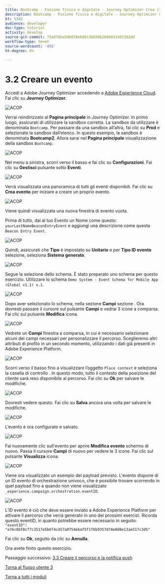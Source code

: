 ```yaml
---
title: Bootcamp - Fusione fisica e digitale - Journey Optimizer Crea il tuo evento - Brasile
description: Bootcamp - Fusione fisica e digitale - Journey Optimizer Crea il tuo evento - Brasile
kt: 5342
audience: developer
doc-type: tutorial
activity: develop
source-git-commit: 75a878ba596078e6d013b65062606931402302dd
workflow-type: tm+mt
source-wordcount: '455'
ht-degree: 0%

---
```


# 3.2 Creare un evento

Accedi a Adobe Journey Optimizer accedendo a [Adobe Experience Cloud](https://experience.adobe.com). Fai clic su **Journey Optimizer**.

![ACOP](./images/acophome.png)

Verrai reindirizzato al **Pagina principale**  in Journey Optimizer. In primo luogo, assicurati di utilizzare la sandbox corretta. La sandbox da utilizzare è denominata `Bootcamp`. Per passare da una sandbox all’altra, fai clic su **Prod** e selezionate la sandbox dall’elenco. In questo esempio, la sandbox è denominata **Bootcamp2**. Allora sarai nel **Pagina principale** visualizzazione della sandbox `Bootcamp`.

![ACOP](./images/acoptriglp.png)

Nel menu a sinistra, scorri verso il basso e fai clic su **Configurazioni**. Fai clic su **Gestisci** pulsante sotto **Eventi**.

![ACOP](./images/acopmenu.png)

Verrà visualizzata una panoramica di tutti gli eventi disponibili. Fai clic su **Crea evento** per iniziare a creare un proprio evento.

![ACOP](./images/emptyevent.png)

Viene quindi visualizzata una nuova finestra di evento vuota.

Prima di tutto, dai al tuo Evento un Nome come questo: `yourLastNameBeaconEntryEvent` e aggiungi una descrizione come questa `Beacon Entry Event`.

![ACOP](./images/eventdescription.png)

Quindi, assicurati che **Tipo** è impostato su **Unitario** e per **Tipo ID evento** selezione, seleziona **Sistema generato**.

![ACOP](./images/eventidtype.png)

Segue la selezione dello schema. È stato preparato uno schema per questo esercizio. Utilizzare lo schema `Demo System - Event Schema for Mobile App (Global v1.1) v.1`.

![ACOP](./images/eventschema.png)

Dopo aver selezionato lo schema, nella sezione **Campi** sezione . Ora dovresti passare il cursore sul pulsante **Campi** e vedrai 3 icone a comparsa. Fai clic sul pulsante **Modifica** icona.

![ACOP](./images/eventpayload.png)

Vedrete un **Campi** finestra a comparsa, in cui è necessario selezionare alcuni dei campi necessari per personalizzare il percorso.  Sceglieremo altri attributi di profilo in un secondo momento, utilizzando i dati già presenti in Adobe Experience Platform.

![ACOP](./images/eventfields.png)

Scorri verso il basso fino a visualizzare l’oggetto `Place context` e seleziona la casella di controllo . In questo modo, tutto il contesto della posizione del cliente sarà reso disponibile al percorso. Fai clic su **Ok** per salvare le modifiche.

![ACOP](./images/eventpayloadbr.png)

Dovresti vedere questo. Fai clic su **Salva** ancora una volta per salvare le modifiche.

![ACOP](./images/eventsave.png)

L’evento è ora configurato e salvato.

![ACOP](./images/eventdone.png)

Fai nuovamente clic sull&#39;evento per aprire **Modifica evento** schermo di nuovo. Passa il cursore **Campi** di nuovo per vedere le 3 icone. Fai clic sul pulsante **Visualizza** icona.

![ACOP](./images/viewevent.png)

Viene ora visualizzato un esempio del payload previsto.
L&#39;evento dispone di un ID evento di orchestrazione univoco, che è possibile trovare scorrendo in quel payload fino a quando non viene visualizzato `_experience.campaign.orchestration.eventID`.

![ACOP](./images/payloadeventID.png)

L’ID evento è ciò che deve essere inviato a Adobe Experience Platform per attivare il percorso che verrà generato in uno dei prossimi esercizi. Ricorda questo eventID, in quanto potrebbe essere necessario in seguito.
`"eventID": "e76c0bf0c77c3517e5b6f4c457a0754ebaf5f1f6b9357d74e0d8e13ae517c3d5"`

Fai clic su **Ok**, seguito da clic su **Annulla**.

Ora avete finito questo esercizio.

Passaggio successivo: [3.3 Creare il percorso e la notifica push](./ex3.md)

[Torna al flusso utente 3](./uc3.md)

[Torna a tutti i moduli](../../overview.md)
